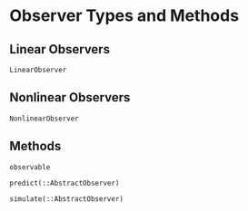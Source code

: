 # Observer Types and Methods


## Linear Observers

```@docs
LinearObserver
```

## Nonlinear Observers

```@docs
NonlinearObserver
```

## Methods

```@docs
observable
```

```@docs
predict(::AbstractObserver)
```

```@docs
simulate(::AbstractObserver)
```
